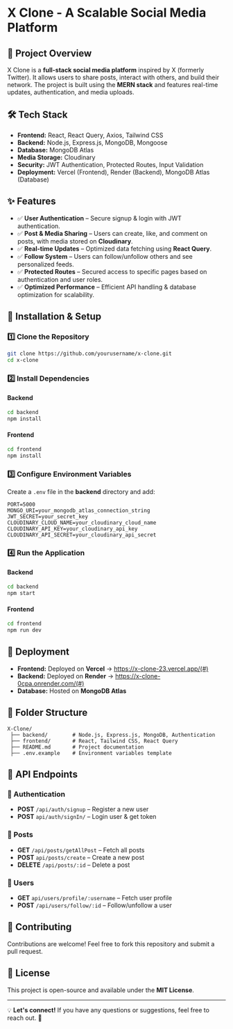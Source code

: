 # X Clone - A Scalable Social Media Platform

## 🚀 Project Overview

X Clone is a **full-stack social media platform** inspired by X (formerly Twitter). It allows users to share posts, interact with others, and build their network. The project is built using the **MERN stack** and features real-time updates, authentication, and media uploads.

## 🛠 Tech Stack

- **Frontend:** React, React Query, Axios, Tailwind CSS
- **Backend:** Node.js, Express.js, MongoDB, Mongoose
- **Database:** MongoDB Atlas
- **Media Storage:** Cloudinary
- **Security:** JWT Authentication, Protected Routes, Input Validation
- **Deployment:** Vercel (Frontend), Render (Backend), MongoDB Atlas (Database)

## ✨ Features

- ✅ **User Authentication** – Secure signup & login with JWT authentication.
- ✅ **Post & Media Sharing** – Users can create, like, and comment on posts, with media stored on **Cloudinary**.
- ✅ **Real-time Updates** – Optimized data fetching using **React Query**.
- ✅ **Follow System** – Users can follow/unfollow others and see personalized feeds.
- ✅ **Protected Routes** – Secured access to specific pages based on authentication and user roles.
- ✅ **Optimized Performance** – Efficient API handling & database optimization for scalability.

## 📌 Installation & Setup

### 1️⃣ Clone the Repository

```bash
git clone https://github.com/yourusername/x-clone.git
cd x-clone
```

### 2️⃣ Install Dependencies

#### Backend

```bash
cd backend
npm install
```

#### Frontend

```bash
cd frontend
npm install
```

### 3️⃣ Configure Environment Variables

Create a `.env` file in the **backend** directory and add:

```env
PORT=5000
MONGO_URI=your_mongodb_atlas_connection_string
JWT_SECRET=your_secret_key
CLOUDINARY_CLOUD_NAME=your_cloudinary_cloud_name
CLOUDINARY_API_KEY=your_cloudinary_api_key
CLOUDINARY_API_SECRET=your_cloudinary_api_secret
```

### 4️⃣ Run the Application

#### Backend

```bash
cd backend
npm start
```

#### Frontend

```bash
cd frontend
npm run dev
```

## 🚀 Deployment

- **Frontend:** Deployed on **Vercel** → https://x-clone-23.vercel.app/(#)
- **Backend:** Deployed on **Render** → https://x-clone-0cpa.onrender.com/(#)
- **Database:** Hosted on **MongoDB Atlas**

## 📂 Folder Structure

```
X-Clone/
 ├── backend/        # Node.js, Express.js, MongoDB, Authentication
 ├── frontend/       # React, Tailwind CSS, React Query
 ├── README.md       # Project documentation
 ├── .env.example    # Environment variables template
```

## 📜 API Endpoints

### 🔹 Authentication

- **POST** `/api/auth/signup` – Register a new user
- **POST** `api/auth/signIn/` – Login user & get token

### 🔹 Posts

- **GET** `/api/posts/getAllPost` – Fetch all posts
- **POST** `api/posts/create` – Create a new post
- **DELETE** `/api/posts/:id` – Delete a post

### 🔹 Users

- **GET** `api/users/profile/:username` – Fetch user profile
- **POST** `/api/users/follow/:id` – Follow/unfollow a user

## 🤝 Contributing

Contributions are welcome! Feel free to fork this repository and submit a pull request.

## 📃 License

This project is open-source and available under the **MIT License**.

---

💡 **Let's connect!** If you have any questions or suggestions, feel free to reach out. 🚀
